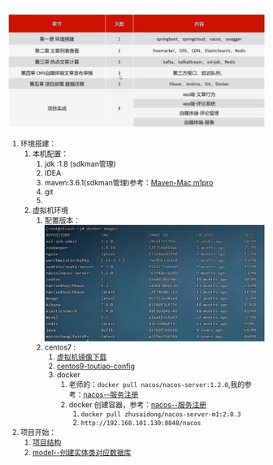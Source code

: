 
![](BEFORE/附件/Pasted%20image%2020231103152957.png)
1. 环境搭建：
	1. 本机配置：
		1. jdk :1.8 (sdkman管理)
		2. IDEA
		3. maven:3.6.1(sdkman管理)参考：[Maven-Mac m1pro](课程&笔记/技术栈/尚硅谷/谷粒商城/步骤与问题/recources/Maven-Mac%20m1pro.md)
		4. git
		5. 
	2. 虚拟机环境
		1. 配置版本：![](BEFORE/附件/Pasted%20image%2020231103164018.png)
		2. centos7 : 
			1. [虚拟机镜像下载](虚拟机镜像下载.md)
			2. [centos9-toutiao-config](centos9-toutiao-config.md)
			3. docker
				1. 老师的：`docker pull nacos/nacos-server:1.2.0`,我的参考：[nacos--服务注册](nacos--服务注册.md)
				3. docker 创建容器，参考：[nacos--服务注册](nacos--服务注册.md)
					1. `docker pull zhusaidong/nacos-server-m1:2.0.3`
					2. `http://192.168.101.130:8848/nacos `
2. 项目开始：
	1. [项目结构](项目结构.md)
	2. [model--创建实体类对应数据库](model--创建实体类对应数据库.md)